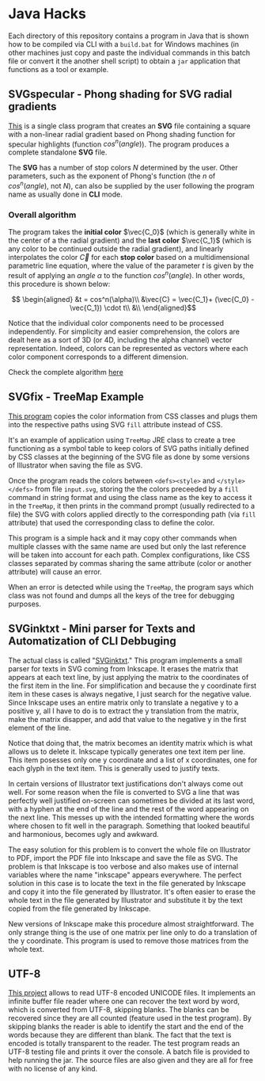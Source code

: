 # Java Hacks

Each directory of this repository contains a program in Java that is shown how to be compiled 
via CLI with a `build.bat` for Windows machines (in other machines just copy and paste the 
individual commands in this batch file or convert it the another shell script) to obtain a 
`jar` application that functions as a tool or example.

## SVGspecular - Phong shading for SVG radial gradients

[This](SVGspecular) is a single class program that creates an **SVG** file containing a square with a non-linear radial gradient based on Phong shading function for specular highlights (function $cos^n(angle)$​). The program produces a complete standalone **SVG** file.

The **SVG** has a number of stop colors $N$ determined by the user. Other parameters, such as the
exponent of Phong's function (the $n$ of $cos^n(angle)$, not $N$), can also be supplied by the user following the program name as usually done in **CLI** mode.

### Overall algorithm

The program takes the **initial color** $\vec{C_0}$ (which is generally white in the center of a the radial
gradient) and the **last color** $\vec{C_1}$ (which is any color to be continued outside the radial gradient),
and linearly interpolates the color $\vec{C}$ for each **stop color** based on a multidimensional parametric line equation, where the value of the parameter $t$ is given by the result of applying an $angle$ $\alpha$ to the function $cos^n(angle)$. In other words, this procedure is shown below:

```math
  \begin{aligned}
     &t = cos^n(\alpha)\\
     &\vec{C} = \vec{C_1}+ (\vec{C_0} - \vec{C_1}) \cdot t\\
     &\\
  \end{aligned}
 ```

Notice that the individual color components need to be processed independently. For simplicity and easier comprehension, the colors are dealt here as a sort of 3D (or 4D, including the alpha channel) vector representation. Indeed, colors can be represented as vectors where each color component corresponds to a different dimension.

Check the complete algorithm [here](SVGspecular/README.md)

## SVGfix - TreeMap Example

[This program](SVGfix) copies the color information from CSS classes and plugs them into the
respective paths using SVG `fill` attribute instead of CSS.

It's an example of application using `TreeMap` JRE class to create a tree
functioning as a symbol table to keep colors of SVG paths initially defined by CSS classes at 
the beginning of the SVG file as done by some versions of Illustrator when saving the file as SVG.

Once the program reads the colors between `<defs><style>` and  `</style></defs>` from file `input.svg`,
storing the the colors preceeded by a `fill` command in string format and using the class name as the key 
to access it in the `TreeMap`, it then prints in the command prompt (usually redirected to a file) the SVG
with colors applied directly to the corresponding path (via `fill` attribute) that used the corresponding 
class to define the color.

This program is a simple hack and it may copy other commands when multiple classes with the same name are
used but only the last reference will be taken into account for each path. Complex configurations, like 
CSS classes separated by commas sharing the same attribute (color or another attribute) will cause an error.

When an error is detected while using the `TreeMap`, the program says which class was not found and dumps all 
the keys of the tree for debugging purposes.

## SVGinktxt - Mini parser for Texts and Automatization of CLI Debbuging

The actual class is called "[SVGinktxt](SVGtextInkscape/SVGinktxt.java)." This program implements a small
parser for texts in SVG coming from Inkscape. It erases the matrix that appears at each text line, by just
applying the matrix to the coordinates of the first item in the line. For simplification and because the y
coordinate first item in these cases is always negative, I just search for the negative value. Since Inkscape
uses an entire matrix only to translate a negative y to a positive y, all I have to do is to extract the y 
translation from the matrix, make the matrix disapper, and add that value to the negative y in the first 
element of the line.

Notice that doing that, the matrix becomes an identity matrix which is what allows us to delete it.
Inkscape typically generates one text item per line. This item posesses only one y coordinate and a list of 
x coordinates, one for each glyph in the text item. This is generally used to justify texts.

In certain versions of Illustrator text justifications don't always come out well. For some reason when the
file is converted to SVG a line that was perfectly well justified on-screen can sometimes be divided at its last 
word, with a hyphen at the end of the line and the rest of the word appearing on the next line. This messes up 
with the intended formatting where the words where chosen to fit well in the paragraph. Something that looked
beautiful and harmonious, becomes ugly and awkward.

The easy solution for this problem is to convert the whole file on Illustrator to PDF, import the PDF file into 
Inkscape and save the file as SVG. The problem is that Inkscape is too verbose and also makes use of internal 
variables where the name "inkscape" appears everywhere. The perfect solution in this case is to locate the text in
the file generated by Inkscape and copy it into the file generated by Illustrator. It's often easier to erase the whole
text in the file generated by Illustrator and substitute it by the text copied from the file generated by Inkscape.

New versions of Inkscape make this procedure almost straightforward. The only strange thing is the use of one matrix
per line only to do a translation of the y coordinate. This program is used to remove those matrices from the whole text.

## UTF-8

[This project](UTF-8) allows to read UTF-8 encoded UNICODE files. It implements an infinite buffer file 
reader where one can recover the text word by word, which is converted from UTF-8, skipping blanks. 
The blanks can be recovered since they are all counted (feature used in the test program). By skipping 
blanks the reader is able to identify the start and the end of the words because they are different 
than blank. The fact that the text is encoded is totally transparent to the reader. The test program 
reads an UTF-8 testing file and prints it over the console. A batch file is provided to help running
the jar. The source files are also given and they are all for free with no license of any kind. 



